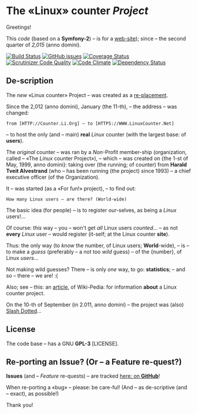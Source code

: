 The «Linux» counter *Project*
=============================

Greetings!

This *code* (based on a **Symfony-2**) – is for a [web-site](https://www.linuxcounter.net));
since – the second quarter of *2,015* (anno domini).

[![Build Status](http://linuxcounter.net:8080/buildStatus/icon?job=TheLinuxCounterProject)](http://linuxcounter.net:8080/job/TheLinuxCounterProject/)
[![GitHub issues](https://img.shields.io/github/issues/christinloehner/linuxcounter.new.svg)](https://github.com/christinloehner/linuxcounter.new/issues)
[![Coverage Status](https://coveralls.io/repos/alexloehner/linuxcounter.new/badge.svg)](https://coveralls.io/r/alexloehner/linuxcounter.new)
[![Scrutinizer Code Quality](https://scrutinizer-ci.com/g/alexloehner/linuxcounter.new/badges/quality-score.png?b=master)](https://scrutinizer-ci.com/g/alexloehner/linuxcounter.new/?branch=master)
[![Code Climate](https://codeclimate.com/github/alexloehner/linuxcounter.new/badges/gpa.svg)](https://codeclimate.com/github/alexloehner/linuxcounter.new)
[![Dependency Status](https://www.versioneye.com/user/projects/5509756b4996ebef3300004f/badge.svg?style=flat)](https://www.versioneye.com/user/projects/5509756b4996ebef3300004f)

De-scription
------------

The *new* «Linux counter» Project – was created as a [re-placement](http://counter.li.org).

Since the 2,012 (anno domini), January (the 11-th), – the address – was changed: 

    from [HTTP://Counter.Li.Org] – to [HTTPS://WWW.LinuxCounter.Net]

– to host the only (and – main) **real** *Linux* counter (with the largest base: of **users**).

The *original* counter – was ran by a *Non*-Profit member-ship (organization,
called – «The *Linux* counter Project»), – which – was created on 
{the 1-st of May, 1999, anno domini}: taking over (the running; of counter) 
from **Harald Tveit Alvestrand** (who – has been running (the project) 
since 1993) – a chief executive officer (of the Organization).

It – was started (as a «For fun!» project), – to find out: 

    How many Linux users – are there? (World-wide)

The basic idea (for people) – is to register our-selves, as being a *Linux* users!…

Of course: *this* way – you – won't get *all* Linux users *counted*… –
as not **every** *Linux* user – would register (it-self; at the Linux counter **site**).

Thus: the only way (to *know* the number, of Linux users; **World**-wide), – is – 
to make a *guess* (preferably – a not too *wild* guess) – of the {number}, of Linux *users*… 

Not making wild guesses?
There – is only *one* way, to go: **statistics**; – and so – there – we are! :(

Also; see – this: an [article](http://en.wikipedia.org/wiki/Linux_Counter), of Wiki-Pedia:
for information **about** a Linux counter project.

On the 10-th of September (in 2.011, anno domini) – the project was (also) [Slash Dotted](http://linux.slashdot.org/story/11/09/10/1249257/the-linux-counter-relaunches)…

License
-------

The code base – has a GNU **GPL-3** [LICENSE].

Re-porting an Issue? (Or – a Feature re-quest?)
-----------------------------------------------

**Issues** (and – *Feature* re-quests) – are tracked [here: on **GitHub**](https://github.com/christinloehner/linuxcounter.new/issues)!

When re-porting a «bug» – please: be care-ful!
(And – as de-scriptive (and – exact), as possible!)

Thank you!
